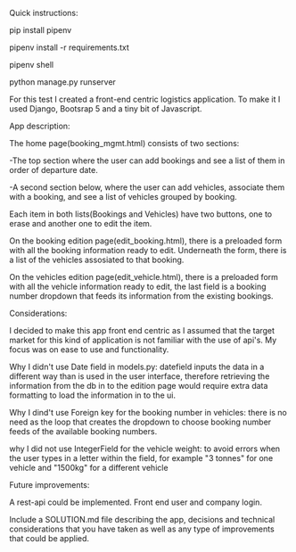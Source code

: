 Quick instructions:

pip install pipenv

pipenv install -r requirements.txt

pipenv shell

python manage.py runserver

For this test I created a front-end centric logistics application. To make it I used Django, Bootsrap 5 and a tiny bit of Javascript.

App description:

The home page(booking_mgmt.html) consists of two sections:

-The top section where the user can add bookings and see a list of them in order of departure date.

-A second section below, where the user can add vehicles, associate them with a booking, and see a list of vehicles grouped by booking.

Each item in both lists(Bookings and Vehicles) have two buttons, one to erase and another one to edit the item.

On the booking edition page(edit_booking.html), there is a preloaded form with all the booking information ready to edit. Underneath the form, there is a list of the vehicles assosiated to that booking.

On the vehicles edition page(edit_vehicle.html), there is a preloaded form with all the vehicle information ready to edit, the last field is a booking number dropdown that feeds its information from the existing bookings.

Considerations:

I decided to make this app front end centric as I assumed that the target market for this kind of application is not familiar with the use of api's. My focus was on ease to use and functionality.

Why I didn't use Date field in models.py:
                                datefield inputs the data in a different way than is used in the user interface, therefore retrieving the information from the db in to the                                     edition page would require extra data formatting to load the information in to the ui. 

Why I dind't use Foreign key for the booking number in vehicles:
                               there is no need as the loop that creates the dropdown to choose booking number feeds of the available booking numbers.

why I did not use IntegerField for the vehicle weight:
                              to avoid errors when the user types in a letter within the field, for example "3 tonnes" for one vehicle  and "1500kg" for a different vehicle

Future improvements:

A rest-api could be implemented. Front end user and company login.

Include a SOLUTION.md file describing the app, decisions and technical considerations that you have taken as well as any type of improvements that could be applied.
